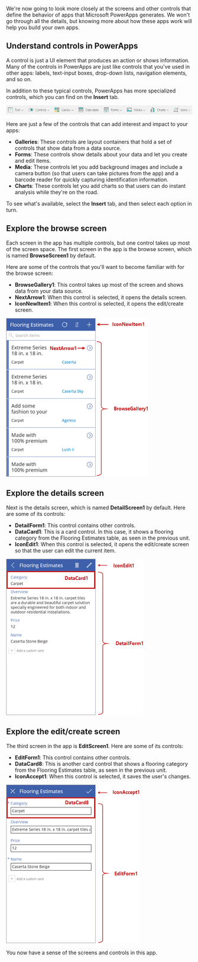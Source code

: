 We're now going to look more closely at the screens and other controls that define the behavior of apps that Microsoft PowerApps generates. We won't go through all the details, but knowing more about how these apps work will help you build your own apps.

## Understand controls in PowerApps
A control is just a UI element that produces an action or shows information. Many of the controls in PowerApps are just like controls that you've used in other apps: labels, text-input boxes, drop-down lists, navigation elements, and so on.

In addition to these typical controls, PowerApps has more specialized controls, which you can find on the **Insert** tab.

![Insert ribbon for PowerApps Studio](../media/powerapps-ribbon-controls.png)

Here are just a few of the controls that can add interest and impact to your apps:

- **Galleries**: These controls are layout containers that hold a set of controls that show data from a data source.
- **Forms**: These controls show details about your data and let you create and edit items.
- **Media**: These controls let you add background images and include a camera button (so that users can take pictures from the app) and a barcode reader for quickly capturing identification information.
- **Charts**: These controls let you add charts so that users can do instant analysis while they're on the road.

To see what's available, select the **Insert** tab, and then select each option in turn.

## Explore the browse screen

Each screen in the app has multiple controls, but one control takes up most of the screen space. The first screen in the app is the browse screen, which is named **BrowseScreen1** by default.

Here are some of the controls that you'll want to become familiar with for the browse screen:

- **BrowseGallery1**: This control takes up most of the screen and shows data from your data source.
- **NextArrow1**: When this control is selected, it opens the details screen.
- **IconNewItem1**: When this control is selected, it opens the edit/create screen.

![Browse screen with controls](../media/powerapps-browse-screen.png)

## Explore the details screen
Next is the details screen, which is named **DetailScreen1** by default. Here are some of its controls:

- **DetailForm1**: This control contains other controls.
- **DataCard1**: This is a card control. In this case, it shows a flooring category from the Flooring Estimates table, as seen in the previous unit.
- **IconEdit1**: When this control is selected, it opens the edit/create screen so that the user can edit the current item.

![Details screen with controls](../media/powerapps-details-screen.png)

## Explore the edit/create screen
The third screen in the app is **EditScreen1**. Here are some of its controls:

- **EditForm1**: This control contains other controls.
- **DataCard8**: This is another card control that shows a flooring category from the Flooring Estimates table, as seen in the previous unit.
- **IconAccept1**: When this control is selected, it saves the user's changes.

![Edit/create screen with controls](../media/powerapps-edit-screen.png)

You now have a sense of the screens and controls in this app.